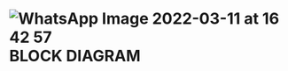 ![WhatsApp Image 2022-03-11 at 16 42 57](https://user-images.githubusercontent.com/98827063/157934340-4a691a7d-2aa7-4338-8e9e-5462e71537ba.jpeg)
**BLOCK DIAGRAM**
==

